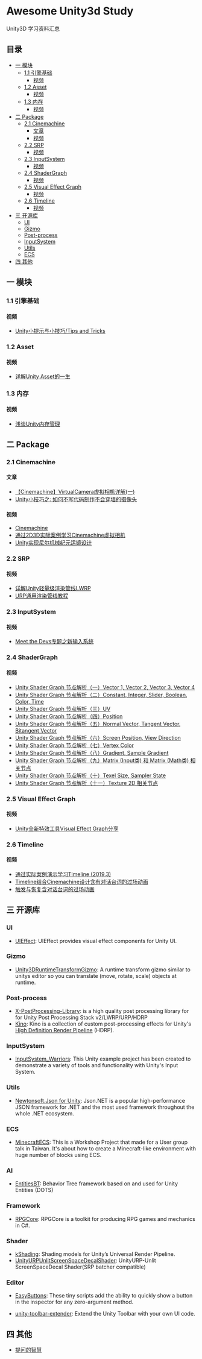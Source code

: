 # Awesome Unity3d Study

Unity3D 学习资料汇总

## 目录

* [一 模块](#一-模块)
   * [1.1 引擎基础](#11-引擎基础)
      * [视频](#视频)
   * [1.2 Asset](#12-asset)
      * [视频](#视频-1)
   * [1.3 内存](#13-内存)
      * [视频](#视频-2)
* [二 Package](#二-package)
   * [2.1 Cinemachine](#21-cinemachine)
      * [文章](#文章)
      * [视频](#视频-3)
   * [2.2 SRP](#22-srp)
      * [视频](#视频-4)
   * [2.3 InputSystem](#23-inputsystem)
      * [视频](#视频-5)
   * [2.4 ShaderGraph](#24-shadergraph)
      * [视频](#视频-6)
   * [2.5 Visual Effect Graph](#25-visual-effect-graph)
      * [视频](#视频-7)
   * [2.6 Timeline](#26-timeline)
      * [视频](#视频-8)
* [三 开源库](#三-开源库)
   * [UI](#ui)
   * [Gizmo](#gizmo)
   * [Post-process](#post-process)
   * [InputSystem](#inputsystem)
   * [Utils](#utils)
   * [ECS](#ecs)
* [四 其他](#四-其他)

## 一 模块

### 1.1 引擎基础

#### 视频

- [Unity小提示与小技巧/Tips and Tricks](https://www.bilibili.com/video/BV12p4y1S7EG)

### 1.2 Asset

#### 视频

- [详解Unity Asset的一生](https://www.bilibili.com/video/BV1Wv41167i2)

### 1.3 内存

#### 视频

- [浅谈Unity内存管理](https://www.bilibili.com/video/BV1aJ411t7N6)

## 二 Package

### 2.1 Cinemachine

#### 文章

- [【Cinemachine】VirtualCamera虚拟相机详解(一)](https://zhuanlan.zhihu.com/p/105925571)
- [Unity小技巧之: 如何不写代码制作不会穿墙的摄像头](https://www.bilibili.com/video/BV1Kt411Y71n)

#### 视频

- [Cinemachine](https://learn.unity.com/tutorial/cinemachine)
- [通过2D3D实际案例学习Cinemachine虚拟相机](https://www.bilibili.com/video/BV1oa4y1s7gg)
- [Unity实现尼尔机械纪元运镜设计](https://www.bilibili.com/video/av43069305)

### 2.2 SRP

#### 视频

- [详解Unity轻量级渲染管线LWRP](https://www.bilibili.com/video/BV1Ut411v7Ma)
- [URP通用渲染管线教程](https://www.bilibili.com/video/BV1Yh411X7kn)

### 2.3 InputSystem

#### 视频

- [Meet the Devs专题之新输入系统](https://www.bilibili.com/video/BV1Gt4y1X7s9)

### 2.4 ShaderGraph

#### 视频

- [Unity Shader Graph 节点解析（一）Vector 1, Vector 2, Vector 3, Vector 4](https://www.bilibili.com/video/BV1Q4411R74E)
- [Unity Shader Graph 节点解析（二）Constant, Integer, Slider, Boolean, Color, Time](https://www.bilibili.com/video/BV1u4411R7Dz)
- [Unity Shader Graph 节点解析（三）UV](https://www.bilibili.com/video/BV1v4411z7if)
- [Unity Shader Graph 节点解析（四）Position](https://www.bilibili.com/video/BV1Y4411m76K)
- [Unity Shader Graph 节点解析（五）Normal Vector, Tangent Vector, Bitangent Vector](https://www.bilibili.com/video/BV1uJ411K7Ak)
- [Unity Shader Graph 节点解析（六）Screen Position, View Direction](https://www.bilibili.com/video/BV1oE411Z7ae)
- [Unity Shader Graph 节点解析（七）Vertex Color](https://www.bilibili.com/video/BV1nE411C7Lw)
- [Unity Shader Graph 节点解析（八）Gradient, Sample Gradient](https://www.bilibili.com/video/BV1LE411h7iP)
- [Unity Shader Graph 节点解析（九）Matrix (Input类) 和 Matrix (Math类) 相关节点](https://www.bilibili.com/video/BV1FJ411d7HD)
- [Unity Shader Graph 节点解析（十）Texel Size, Sampler State](https://www.bilibili.com/video/BV1rJ411J7NU)
- [Unity Shader Graph 节点解析（十一）Texture 2D 相关节点](https://www.bilibili.com/video/BV137411f7kF)

### 2.5 Visual Effect Graph

#### 视频

- [Unity全新特效工具Visual Effect Graph分享](https://www.bilibili.com/video/BV1st411X7y7)

### 2.6 Timeline

#### 视频

- [通过实际案例演示学习Timeline (2019.3)](https://www.bilibili.com/video/BV1gt4y1Y7LY)
- [Timeline结合Cinemachine设计含有对话台词的过场动画](https://www.bilibili.com/video/BV11K4y1f7P4)
- [触发与恢复含对话台词的过场动画](https://www.bilibili.com/video/BV1EK4y177c9)

## 三 开源库

### UI

- [UIEffect](https://github.com/mob-sakai/UIEffect): UIEffect provides visual effect components for Unity UI.

### Gizmo

- [Unity3DRuntimeTransformGizmo](https://github.com/HiddenMonk/Unity3DRuntimeTransformGizmo): A runtime transform gizmo similar to unitys editor so you can translate (move, rotate, scale) objects at runtime.

### Post-process

- [X-PostProcessing-Library](https://github.com/QianMo/X-PostProcessing-Library): is a high quality post processing library for for Unity Post Processing Stack v2/LWRP/URP/HDRP
- [Kino](https://github.com/keijiro/Kino): Kino is a collection of custom post-processing effects for Unity's [High Definition Render Pipeline](https://docs.unity3d.com/Packages/com.unity.render-pipelines.high-definition@latest) (HDRP).

### InputSystem

- [InputSystem_Warriors](https://github.com/UnityTechnologies/InputSystem_Warriors): This Unity example project has been created to demonstrate a variety of tools and functionality with Unity's Input System.

### Utils

- [Newtonsoft.Json for Unity](https://github.com/jilleJr/Newtonsoft.Json-for-Unity): Json.NET is a popular high-performance JSON framework for .NET and the most used framework throughout the whole .NET ecosystem.

### ECS

- [MinecraftECS](https://github.com/UnityTechnologies/MinecraftECS): This is a Workshop Project that made for a User group talk in Taiwan. It's about how to create a Minecraft-like environment with huge number of blocks using ECS.

### AI

- [EntitiesBT](https://github.com/quabug/EntitiesBT): Behavior Tree framework based on and used for Unity Entities (DOTS)

### Framework

- [RPGCore](https://github.com/Fydar/RPGCore): RPGCore is a toolkit for producing RPG games and mechanics in C#.

### Shader

- [kShading](https://github.com/Kink3d/kShading): Shading models for Unity’s Universal Render Pipeline.
- [UnityURPUnlitScreenSpaceDecalShader](https://github.com/ColinLeung-NiloCat/UnityURPUnlitScreenSpaceDecalShader): UnityURP-Unlit ScreenSpaceDecal Shader(SRP batcher compatible)

### Editor

- [EasyButtons](https://github.com/madsbangh/EasyButtons): These tiny scripts add the ability to quickly show a button in the inspector for any zero-argument method.

- [unity-toolbar-extender](https://github.com/marijnz/unity-toolbar-extender): Extend the Unity Toolbar with your own UI code.

## 四 其他

- [提问的智慧](https://github.com/ryanhanwu/How-To-Ask-Questions-The-Smart-Way/blob/master/README-zh_CN.md)
